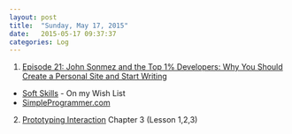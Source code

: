 ```yaml
---
layout: post
title:  "Sunday, May 17, 2015"
date:   2015-05-17 09:37:37
categories: Log
---
```


1. [Episode 21: John Sonmez and the Top 1% Developers: Why You Should Create a Personal Site and Start Writing](https://developertea.com/episodes/7976)
 - [Soft Skills](http://www.amazon.com/Soft-Skills-software-developers-manual/dp/1617292397) - On my Wish List  
 - [SimpleProgrammer.com](http://simpleprogrammer.com/)


2. [Prototyping Interaction](https://iversity.org/en/courses/prototyping-interaction) Chapter 3 (Lesson 1,2,3)
